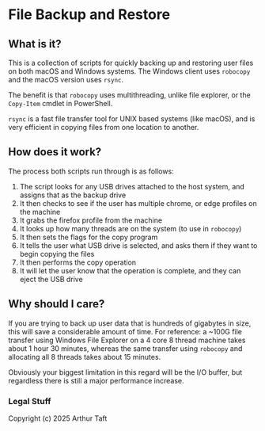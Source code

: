 # File Backup and Restore
## What is it?
This is a collection of scripts for quickly backing up and restoring user files on both macOS and Windows systems. The Windows client uses `robocopy` and the macOS version uses `rsync`.

The benefit is that `robocopy` uses multithreading, unlike file explorer, or the `Copy-Item` cmdlet in PowerShell.

`rsync` is a fast file transfer tool for UNIX based systems (like macOS), and is very efficient in copying files from one location to another.

## How does it work?
The process both scripts run through is as follows:
1. The script looks for any USB drives attached to the host system, and assigns that as the backup drive
2. It then checks to see if the user has multiple chrome, or edge profiles on the machine
3. It grabs the firefox profile from the machine
4. It looks up how many threads are on the system (to use in `robocopy`)
5. It then sets the flags for the copy program
6. It tells the user what USB drive is selected, and asks them if they want to begin copying the files
7. It then performs the copy operation
8. It will let the user know that the operation is complete, and they can eject the USB drive

## Why should I care?
If you are trying to back up user data that is hundreds of gigabytes in size, this will save a considerable amount of time. For reference: a ~100G file transfer using Windows File Explorer on a 4 core 8 thread machine takes about 1 hour 30 minutes, whereas the same transfer using `robocopy` and allocating all 8 threads takes about 15 minutes.

Obviously your biggest limitation in this regard will be the I/O buffer, but regardless there is still a major performance increase.

### Legal Stuff
Copyright (c) 2025 Arthur Taft